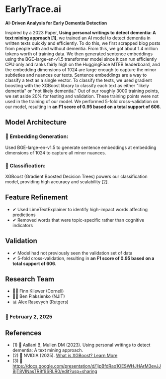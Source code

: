 # EarlyTrace.ai  
**AI-Driven Analysis for Early Dementia Detection**

Inspired by a 2023 Paper, **Using personal writings to detect dementia: A text mining approach [1]**, we trained an AI model to detect dementia in written texts quickly and efficiently. To do this, we first scrapped blog posts from people with and without dementia. From this, we got about 1.4 million tokens worth of training data. We then generated sentence embeddings using the BGE-large-en-v1.5 transformer model since it can run efficiently CPU only and ranks fairly high on the HuggingFace MTEB leaderboard, and the embedding dimensions of 1024 are large enough to capture the minor subtleties and nuances our texts. Sentence embeddings are a way to classify a text as a single vector. To classify the texts, we used gradient boosting with the XGBoost library to classify each text as either "likely dementia" or "not likely dementia." Out of our roughly 3000 training points, we set aside 20% for testing and validation. These training points were not used in the training of our model. We performed 5-fold cross-validation on our model, resulting in **an F1 score of 0.95 based on a total support of 606**.

## Model Architecture
### 🔹 Embedding Generation:
Used BGE-large-en-v1.5 to generate sentence embeddings at embedding dimensions of 1024 to capture all minor nuances.

### 🔹 Classification:
XGBoost (Gradient Boosted Decision Trees) powers our classification model, providing high accuracy and scalability [2].

## Feature Refinement
- ✔ Used LimeTextExplainer to identify high-impact words affecting predictions
- ✔ Removed words that were topic-specific rather than cognitive indicators

## Validation
- ✔ Model had not previously seen the validation set of data
- ✔ 5-fold cross-validation, resulting in **an F1 score of 0.95 based on a total support of 606**.


## Research Team
- 🧑‍🔬 Finn Kliewer (Cornell)
- 🧑‍💻 Ben Plaksienko (NJIT)
- 📊 Alex Rasevych (Rutgers)

### 📅 February 2, 2025

## References
- (1) 📖 Asllani B, Mullen DM (2023). Using personal writings to detect dementia: A text mining approach.
- (2) 🔗 NVIDIA (2025). [What is XGBoost? Learn More](https://www.nvidia.com/en-us/)
- (3) 🔗 https://docs.google.com/presentation/d/1jpBfdRao1OESWHJHArM3evJJBjT8VINasTR8f9SRLR0/edit?usp=sharing
